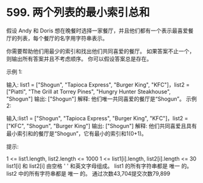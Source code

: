 # 599. 两个列表的最小索引总和
假设 Andy 和 Doris 想在晚餐时选择一家餐厅，并且他们都有一个表示最喜爱餐厅的列表，每个餐厅的名字用字符串表示。

你需要帮助他们用最少的索引和找出他们共同喜爱的餐厅。 如果答案不止一个，则输出所有答案并且不考虑顺序。 你可以假设答案总是存在。



示例 1:

输入: list1 = ["Shogun", "Tapioca Express", "Burger King", "KFC"]，list2 = ["Piatti", "The Grill at Torrey Pines", "Hungry Hunter Steakhouse", "Shogun"]
输出: ["Shogun"]
解释: 他们唯一共同喜爱的餐厅是“Shogun”。
示例 2:

输入:list1 = ["Shogun", "Tapioca Express", "Burger King", "KFC"]，list2 = ["KFC", "Shogun", "Burger King"]
输出: ["Shogun"]
解释: 他们共同喜爱且具有最小索引和的餐厅是“Shogun”，它有最小的索引和1(0+1)。


提示:

1 <= list1.length, list2.length <= 1000
1 <= list1[i].length, list2[i].length <= 30
list1[i] 和 list2[i] 由空格 ' ' 和英文字母组成。
list1 的所有字符串都是 唯一 的。
list2 中的所有字符串都是 唯一 的。
通过次数43,704提交次数79,899